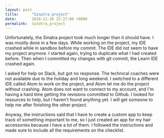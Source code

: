 ```yaml
---
layout: post
title:      "Sinatra project"
date:       2018-11-26 22:27:06 +0000
permalink:  sinatra_project
---
```



Unfortunately, the Sinatra project took much longer than it should have. I was mostly done in a few days. While working on the project, my IDE crashed while in sandbox before my commit. The IDE did not seem to have my project anymore. I started again, trying to duplicate what I had created before. Then when I committed my changes with git commit, the Learn IDE crashed again. 

I asked for help on Slack, but got no response. The technical coaches were not available due to the holiday and long weekend. I switched to a different IDE  called Atom to work on the project, and Atom let me do the project without crashing. Atom does not want to connect to my  account, and I'm having a hard time getting the revisions committed to Github. I looked for resources to help, but I haven't found anything yet. I will get someone to help me after finishing the other project.

Anyway, the instructions said that I have to create a custom app to keep track of something important to me, so I just created an app for my hair accessories because I have a lot of them. I followed the instructions and made sure to include all the requirements on the checklist.
